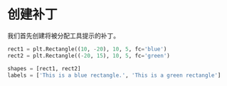 # 创建补丁

我们首先创建将被分配工具提示的补丁。

```python
rect1 = plt.Rectangle((10, -20), 10, 5, fc='blue')
rect2 = plt.Rectangle((-20, 15), 10, 5, fc='green')

shapes = [rect1, rect2]
labels = ['This is a blue rectangle.', 'This is a green rectangle']
```
